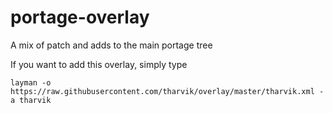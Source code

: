 portage-overlay
===============

A mix of patch and adds to the main portage tree

If you want to add this overlay, simply type
```
layman -o https://raw.githubusercontent.com/tharvik/overlay/master/tharvik.xml -a tharvik

```
